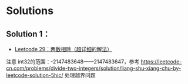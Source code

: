 # Solutions
## Solution 1：
- [Leetcode 29：两数相除（超详细的解法）](https://blog.csdn.net/qq_17550379/article/details/84863011)

注意 int32的范围：-2147483648——2147483647，参考 https://leetcode-cn.com/problems/divide-two-integers/solution/liang-shu-xiang-chu-by-leetcode-solution-5hic/ 处理越界问题